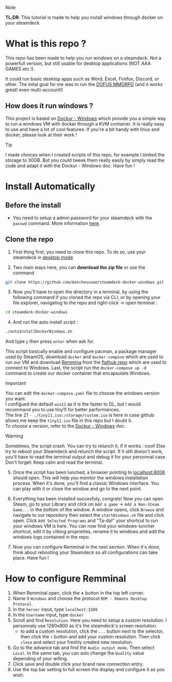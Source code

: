 > [!NOTE] 
> __TL;DR__: This tutorial is made to help you install windows through docker on your steamdeck

# What is this repo ?
This repo has been made to help you run windows on a steamdeck. Not a powerfull version, but still usable for desktop applications (NOT AAA GAMES etc !).

It could run basic desktop apps such as Word, Excel, Firefox, Discord, or other. The inital goal for me was to run the [DOFUS MMORPG](https://www.dofus.com/en) (and it works great! even multi-account!)

## How does it run windows ? 
This project is based on [Dockur - Windows](https://github.com/dockur/windows) which provide you a simple way to run a windows VM with docker through a KVM container. It is really easy to use and have a lot of cool features. If you're a bit handy with linux and docker, please look at their work !

> [!TIP]
> I made choices when I created scripts of this repo, for example I limited the storage to 30GB. But you could tweek them really easily by simply read the code and adapt it with the Dockur - Windows doc. Have fun !

# Install Automatically

## Before the install 

* You need to setup a admin password for your steamdeck with the `passwd` command. More information [here](https://nomadthecreator.substack.com/p/steam-deck-how-to-set-a-root-password).

## Clone the repo
1) First thing first, you need to clone this repo. To do so, use your steamdeck in [desktop mode](https://help.steampowered.com/en/faqs/view/671A-4453-E8D2-323C)

2) Two main ways here, you can __download the zip file__ or use the command
```bash
git clone https://github.com/Aatchouuuum/steamdeck-docker-windows.git
```
3) Now you'll have to open the directory in a terminal, by using the following command if you cloned the repo via CLI, or by opening your file explorer, navigating to the repo and right-click -> open terminal :
```bash
cd steamdeck-docker-windows
```
4) And run the auto install script :
```bash
./autoInstallDockerWindows.sh
```
And type `y` then press `enter` when ask for.

This script basically enable and configure pacman, a package manager used by SteamOS, download `docker` and `docker-compose` which are used to run our VM and download [Remmina](https://remmina.org/) from the [flathub repo](https://flathub.org/apps/org.remmina.Remmina) which are used to connect to Windows. Last, the script run the `docker-compose up -d` command to create our docker container that encapsulate Windows.
> [!IMPORTANT] 
> You can edit the `docker-compose.yaml` file to choose the windows version you want. <br> I configued the default `win11` as it is the faster to DL, but I would recommand you to use tiny11 for better performances.<br> The line 21 `- ./tiny11.iso:/storage/custom.iso` is here in case github allows me keep the `tiny11.iso` file in this repo but I doubt it. <br>To choose a version, refer to the [Dockur - Windows](https://github.com/dockur/windows#FAQ) doc.

> [!WARNING]  
> Sometimes, the script crash. You can try to relunch it, if it works : cool! Else try to reboot your Steamdeck and relunch the script. If it still doesn't work, you'll have to read the terminal output and debug it for your personnal case. Don't forget: Keep calm and read the terminal.

5) Once the script has been lunched, a browser pointing to [localhost:8006](http://localhost:8006) should open. This will help you monitor the windows installation process. When it's done, you'll find a classic Windows interface. You can play with it or close the window and go to the next point.

6) Everything has been installed succesfuly, congrats! Now you can open Steam, go to your Library and click on `Add a game` -> `Add a Non-Steam Game...` in the bottom of the window. A window opens, click `Browse` and navigate to our repository then select the `startWindows.sh` file and click open. Click `Add Selected Programs` and "Ta-da!" your shortcut to run your windows VM is here. You can now find your windows-luncher shortcut, edit it by cliking proprieties, rename it to windows and add the windows logo contained in the repo.

7) Now you can configure Remminal in the next section. When it's done, think about rebooting your Steamdeck so all configurations can take place. Have fun !

# How to configure Remminal

1) When Remminal open, click the __+__ button in the top left corner.
2) Name it `Windows` and choose the protocol `RDP - Remote Desktop Protocol`.
3) In the `Server` input, type `localhost:3389`
4) In the `Username` input, type `docker`
5) Scroll and find `Resolution`. Here you need to setup a custom resolution. I personnaly use 1280x800 as it's the steamdeck's screen resolution.
   * to add a custom resolution, click the `...` button next to the selector, then click the `+` button and add your custom resolution. Then click `close` and select your freshly created new resolution.
6) Go to the advance tab and find the `Audio output mode`. Then select `Local`. In the same tab, you can aslo change the `Quality` value depending of your willing.
7) Click save and double click your brand new connection entry.
8) Use the top bar setting to full screen the display and configure it as you wish.
